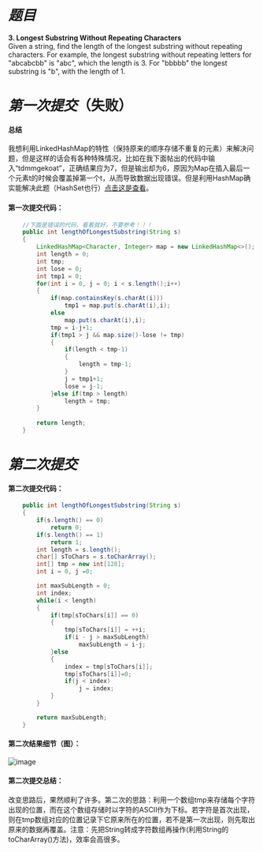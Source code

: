# *题目*
**3. Longest Substring Without Repeating Characters**  
Given a string, find the length of the longest substring without repeating characters. For example, the longest substring without repeating letters for "abcabcbb" is "abc", which the length is 3. For "bbbbb" the longest substring is "b", with the length of 1.

# *第一次提交*（失败）
#### 总结
我想利用LinkedHashMap的特性（保持原来的顺序存储不重复的元素）来解决问题，但是这样的话会有各种特殊情况，比如在我下面帖出的代码中输入“tdmmgekoat”，正确结果应为7，但是输出却为6，原因为Map在插入最后一个元素t的时候会覆盖掉第一个t，从而导致数据出现错误。但是利用HashMap确实能解决此题（HashSet也行）[点击这是查看](https://leetcode.com/discuss/88989/simple-java-solution-using-hashmap)。
#### 第一次提交代码：
```java
    //下面是错误的代码，看看就好，不要参考！！！
    public int lengthOfLongestSubstring(String s)
    {
        LinkedHashMap<Character, Integer> map = new LinkedHashMap<>();
        int length = 0;
        int tmp;
        int lose = 0;
        int tmp1 = 0;
        for(int i = 0, j = 0; i < s.length();i++)
        {
            if(map.containsKey(s.charAt(i)))
                tmp1 = map.put(s.charAt(i),i);
            else
                map.put(s.charAt(i),i);
            tmp = i-j+1;
            if(tmp1 > j && map.size()-lose != tmp)
            {
                if(length < tmp-1)
                {
                    length = tmp-1;
                }
                j = tmp1+1;
                lose = j-1;
            }else if(tmp > length)
                length = tmp;
        }
 
        return length;
    }
```

# *第二次提交*
#### 第二次提交代码：
```java
    public int lengthOfLongestSubstring(String s)
    {
        if(s.length() == 0)
            return 0;
        if(s.length() == 1)
            return 1;
        int length = s.length();
        char[] sToChars = s.toCharArray();
        int[] tmp = new int[128];
        int i = 0, j =0;

        int maxSubLength = 0;
        int index;
        while(i < length)
        {
            if(tmp[sToChars[i]] == 0)
            {
                tmp[sToChars[i]] = ++i;
                if(i - j > maxSubLength)
                    maxSubLength = i-j;
            }else
            {
                index = tmp[sToChars[i]];
                tmp[sToChars[i]]=0;
                if(j < index)
                    j = index;
            }
        }

        return maxSubLength;
    }
```
#### 第二次结果细节（图）：
![image](https://github.com/jnuyanfa/YanFa-LeetCode-with-JAVA/blob/master/leetcode003_MaxSubString/img/1.png)
#### 第二次提交总结：
改变思路后，果然顺利了许多。第二次的思路：利用一个数组tmp来存储每个字符出现的位置，而在这个数组存储时以字符的ASCII作为下标。若字符是首次出现，则在tmp数组对应的位置记录下它原来所在的位置，若不是第一次出现，则先取出原来的数据再覆盖。注意：先把String转成字符数组再操作(利用String的toCharArray()方法)，效率会高很多。
